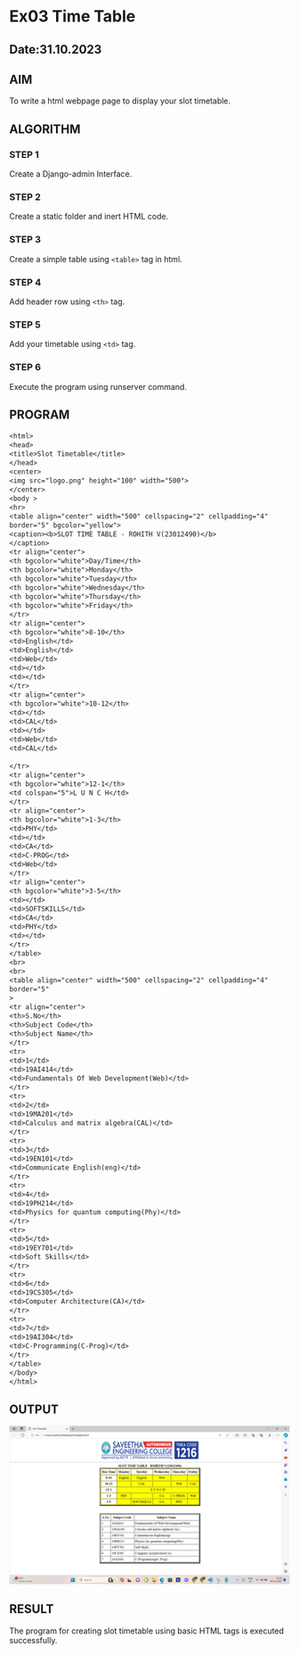 # Ex03 Time Table
## Date:31.10.2023

## AIM
To write a html webpage page to display your slot timetable.

## ALGORITHM
### STEP 1
Create a Django-admin Interface.

### STEP 2
Create a static folder and inert HTML code.

### STEP 3
Create a simple table using ```<table>``` tag in html.

### STEP 4
Add header row using ```<th>``` tag.

### STEP 5
Add your timetable using ```<td>``` tag.

### STEP 6
Execute the program using runserver command.

## PROGRAM
```
<html>
<head>
<title>Slot Timetable</title>
</head>
<center>
<img src="logo.png" height="100" width="500">
</center>
<body >
<hr>
<table align="center" width="500" cellspacing="2" cellpadding="4"
border="5" bgcolor="yellow">
<caption><b>SLOT TIME TABLE - ROHITH V(23012490)</b>
</caption>
<tr align="center">
<th bgcolor="white">Day/Time</th>
<th bgcolor="white">Monday</th>
<th bgcolor="white">Tuesday</th>
<th bgcolor="white">Wednesday</th>
<th bgcolor="white">Thursday</th>
<th bgcolor="white">Friday</th>
</tr>
<tr align="center">
<th bgcolor="white">8-10</th>
<td>English</td>
<td>English</td>
<td>Web</td>
<td></td>
<td></td>
</tr>
<tr align="center">
<th bgcolor="white">10-12</th>
<td></td>
<td>CAL</td>
<td></td>
<td>Web</td>
<td>CAL</td>

</tr>
<tr align="center">
<th bgcolor="white">12-1</th>
<td colspan="5">L U N C H</td>
</tr>
<tr align="center">
<th bgcolor="white">1-3</th>
<td>PHY</td>
<td></td>
<td>CA</td>
<td>C-PROG</td>
<td>Web</td>
</tr>
<tr align="center">
<th bgcolor="white">3-5</th>
<td></td>
<td>SOFTSKILLS</td>
<td>CA</td>
<td>PHY</td>
<td></td>
</tr>
</table>
<br>
<br>
<table align="center" width="500" cellspacing="2" cellpadding="4" border="5"
>
<tr align="center">
<th>S.No</th>
<th>Subject Code</th>
<th>Subject Name</th>
</tr>
<tr>
<td>1</td>
<td>19AI414</td>
<td>Fundamentals Of Web Development(Web)</td>
</tr>
<tr>
<td>2</td>
<td>19MA201</td>
<td>Calculus and matrix algebra(CAL)</td>
</tr>
<tr>
<td>3</td>
<td>19EN101</td>
<td>Communicate English(eng)</td>
</tr>
<tr>
<td>4</td>
<td>19PH214</td>
<td>Physics for quantum computing(Phy)</td>
</tr>
<tr>
<td>5</td>
<td>19EY701</td>
<td>Soft Skills</td>
</tr>
<tr>
<td>6</td>
<td>19CS305</td>
<td>Computer Architecture(CA)</td>
</tr>
<tr>
<td>7</td>
<td>19AI304</td>
<td>C-Programming(C-Prog)</td>
</tr>
</table>
</body>
</html>
```

## OUTPUT

![Alt text](<Screenshot (18).png>)
## RESULT
The program for creating slot timetable using basic HTML tags is executed successfully.
